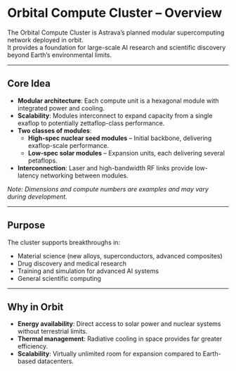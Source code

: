 # Orbital Compute Cluster – Overview

The Orbital Compute Cluster is Astrava’s planned modular supercomputing network deployed in orbit.  
It provides a foundation for large-scale AI research and scientific discovery beyond Earth’s environmental limits.

---

## Core Idea
- **Modular architecture**: Each compute unit is a hexagonal module with integrated power and cooling.  
- **Scalability**: Modules interconnect to expand capacity from a single exaflop to potentially zettaflop-class performance.  
- **Two classes of modules**:
  - **High-spec nuclear seed modules** – Initial backbone, delivering exaflop-scale performance.  
  - **Low-spec solar modules** – Expansion units, each delivering several petaflops.  
- **Interconnection**: Laser and high-bandwidth RF links provide low-latency networking between modules.  

*Note: Dimensions and compute numbers are examples and may vary during development.*  

---

## Purpose
The cluster supports breakthroughs in:
- Material science (new alloys, superconductors, advanced composites)  
- Drug discovery and medical research  
- Training and simulation for advanced AI systems  
- General scientific computing  

---

## Why in Orbit
- **Energy availability**: Direct access to solar power and nuclear systems without terrestrial limits.  
- **Thermal management**: Radiative cooling in space provides far greater efficiency.  
- **Scalability**: Virtually unlimited room for expansion compared to Earth-based datacenters.  
